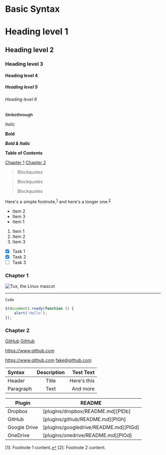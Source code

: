 # Basic Syntax

# Heading level 1

## Heading level 2

### Heading level 3

#### Heading level 4

##### Heading level 5

###### Heading level 6

~~Strikethrough~~

*Italic*

**Bold**

***Bold & Italic***

**Table of Contents**

[Chapter 1](#Chapter-1)
[Chapter 2](#Chapter-2)

> Blockquotes

> Blockquotes
> 
> Blockquotes

Here's a simple footnote,<sup>[1](#footnote1)</sup> and here's a longer one.<sup>[2](#footnote2)</sup>

* Item 2
* Item 3
* Item 1

1. Item 1
2. Item 2
3. Item 3

- [x] Task 1
- [x] Task 2
- [ ] Task 3

### Chapter 1

![Tux, the Linux mascot](https://d33wubrfki0l68.cloudfront.net/e7ed9fe4bafe46e275c807d63591f85f9ab246ba/e2d28/assets/images/tux.png)

---

`Code`

```javascript
$(document).ready(function () {
    alert('Hello');
});
```

### Chapter 2

[GitHub](https://www.github.com)
[GitHub](https://www.github.com)

https://www.github.com

<https://www.github.com>
<fake@github.com>

| Syntax      | Description | Test Text     |
| :---        |    :----:   |          ---: |
| Header      | Title       | Here's this   |
| Paragraph   | Text        | And more      |

| Plugin | README |
| ------ | ------ |
| Dropbox | [plugins/dropbox/README.md][PlDb] |
| GitHub | [plugins/github/README.md][PlGh] |
| Google Drive | [plugins/googledrive/README.md][PlGd] |
| OneDrive | [plugins/onedrive/README.md][PlOd] |

<a name="footnote1">[1]</a>: Footnote 1 content.[↩](#footnote1)
<a name="footnote2">[2]</a>: Footnote 2 content.
